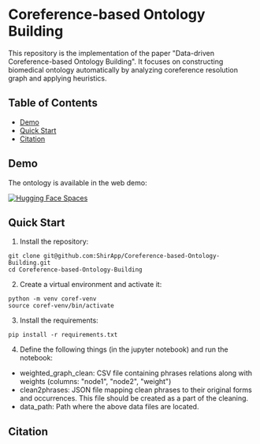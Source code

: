 # Coreference-based Ontology Building

This repository is the implementation of the paper "Data-driven Coreference-based Ontology Building".
It focuses on constructing biomedical ontology automatically by analyzing coreference resolution graph and applying heuristics.

## Table of Contents

- [Demo](#Demo)
- [Quick Start](#quick-start)
- [Citation](#citation)

## Demo

The ontology is available in the web demo:

[![Hugging Face Spaces](https://img.shields.io/badge/%F0%9F%A4%97%20Hugging%20Face-Spaces-blue)](https://huggingface.co/spaces/biu-nlp/Data-driven_Coreference-based_Ontology)


## Quick Start

1. Install the repository:
```
git clone git@github.com:ShirApp/Coreference-based-Ontology-Building.git
cd Coreference-based-Ontology-Building
```

2. Create a virtual environment and activate it:
```
python -m venv coref-venv
source coref-venv/bin/activate
```

3. Install the requirements:
```
pip install -r requirements.txt
```

4. Define the following things (in the jupyter notebook) and run the notebook:
  - weighted_graph_clean: CSV file containing phrases relations along with weights (columns: "node1", "node2", "weight")
  - clean2phrases: JSON file mapping clean phrases to their original forms and occurrences. This file should be created as a part of the cleaning.
  - data_path: Path where the above data files are located.

## Citation